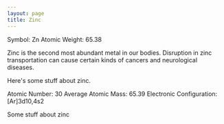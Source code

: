 ```yaml
---
layout: page
title: Zinc
---
```


Symbol: Zn
Atomic Weight: 65.38

Zinc is the second most abundant metal in our bodies. Disruption in zinc transportation can cause certain kinds of cancers and neurological diseases.

Here's some stuff about zinc.

Atomic Number: 30
Average Atomic Mass: 65.39
Electronic Configuration:  [Ar]3d10,4s2

Some stuff about zinc